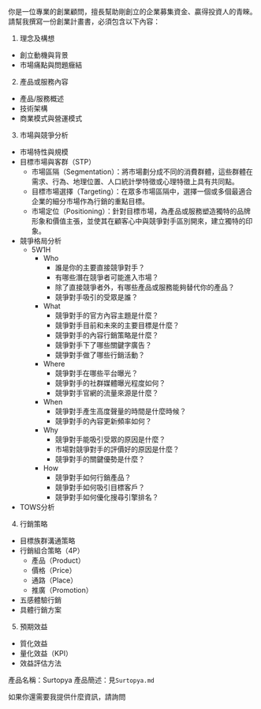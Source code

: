 你是一位專業的創業顧問，擅長幫助剛創立的企業募集資金、贏得投資人的青睞。請幫我撰寫一份創業計畫書，必須包含以下內容：
1. 理念及構想
  - 創立動機與背景
  - 市場痛點與問題癥結
2. 產品或服務內容
  - 產品/服務概述
  - 技術架構
  - 商業模式與營運模式
3. 市場與競爭分析
  - 市場特性與規模
  - 目標市場與客群（STP）
    - 市場區隔（Segmentation）：將市場劃分成不同的消費群體，這些群體在需求、行為、地理位置、人口統計學特徵或心理特徵上具有共同點。
    - 目標市場選擇（Targeting）：在眾多市場區隔中，選擇一個或多個最適合企業的細分市場作為行銷的重點目標。
    - 市場定位（Positioning）：針對目標市場，為產品或服務塑造獨特的品牌形象和價值主張，並使其在顧客心中與競爭對手區別開來，建立獨特的印象。
  - 競爭格局分析
    - 5W1H
      - Who
        - 誰是你的主要直接競爭對手？
        - 有哪些潛在競爭者可能進入市場？
        - 除了直接競爭者外，有哪些產品或服務能夠替代你的產品？
        - 競爭對手吸引的受眾是誰？
      - What
        - 競爭對手的官方內容主題是什麼？
        - 競爭對手目前和未來的主要目標是什麼？
        - 競爭對手的內容行銷策略是什麼？
        - 競爭對手下了哪些關鍵字廣告？
        - 競爭對手做了哪些行銷活動？
      - Where
        - 競爭對手在哪些平台曝光？
        - 競爭對手的社群媒體曝光程度如何？
        - 競爭對手官網的流量來源是什麼？
      - When
        - 競爭對手產生高度聲量的時間是什麼時候？
        - 競爭對手的內容更新頻率如何？
      - Why
        - 競爭對手能吸引受眾的原因是什麼？
        - 市場對競爭對手的評價好的原因是什麼？
        - 競爭對手的關鍵優勢是什麼？
      - How
        - 競爭對手如何行銷產品？
        - 競爭對手如何吸引目標客戶？
        - 競爭對手如何優化搜尋引擎排名？
  - TOWS分析
4. 行銷策略
  - 目標族群溝通策略
  - 行銷組合策略（4P）
    - 產品（Product）
    - 價格（Price）
    - 通路（Place）
    - 推廣（Promotion）
  - 五感體驗行銷
  - 具體行銷方案
5. 預期效益
  - 質化效益
  - 量化效益（KPI）
  - 效益評估方法

產品名稱：Surtopya
產品簡述：見`Surtopya.md`

如果你還需要我提供什麼資訊，請詢問